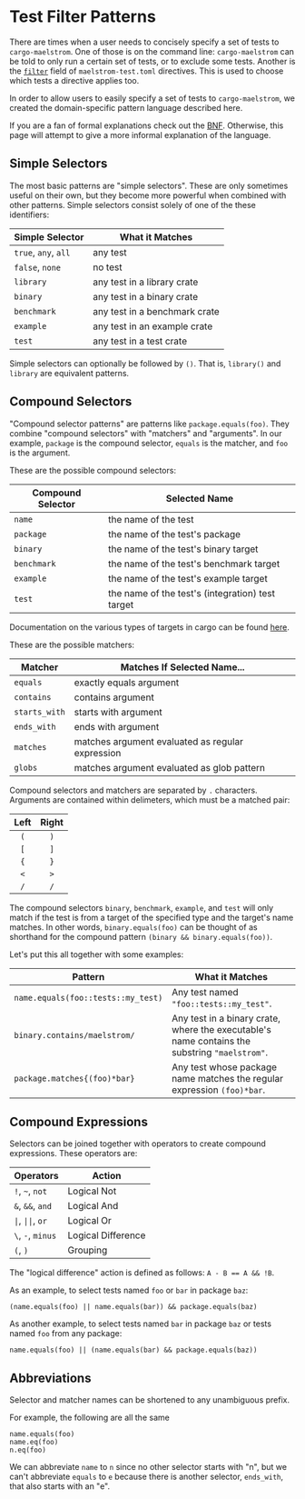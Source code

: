 # Test Filter Patterns

There are times when a user needs to concisely specify a set of tests to
`cargo-maelstrom`. One of those is on the command line: `cargo-maelstrom`
can be told to only run a certain set of tests, or to exclude some tests.
Another is the [`filter`](spec/fields.md#filter) field of `maelstrom-test.toml`
directives. This is used to choose which tests a directive applies too.

In order to allow users to easily specify a set of tests to `cargo-maelstrom`,
we created the domain-specific pattern language described here.

If you are a fan of formal explanations check out the [BNF](filter-bnf.md).
Otherwise, this page will attempt to give a more informal explanation of the
language.

## Simple Selectors

The most basic patterns are "simple selectors". These are only sometimes useful
on their own, but they become more powerful when combined with other patterns.
Simple selectors consist solely of one of the these identifiers:

Simple Selector      | What it Matches
---------------------|------------------------------
`true`, `any`, `all` | any test
`false`, `none`      | no test
`library`            | any test in a library crate
`binary`             | any test in a binary crate
`benchmark`          | any test in a benchmark crate
`example`            | any test in an example crate
`test`               | any test in a test crate

Simple selectors can optionally be followed by `()`. That is, `library()` and
`library` are equivalent patterns.

## Compound Selectors

"Compound selector patterns" are patterns like `package.equals(foo)`. They
combine "compound selectors" with "matchers" and "arguments". In our example,
`package` is the compound selector, `equals` is the matcher, and `foo` is the
argument.

These are the possible compound selectors:

Compound Selector    | Selected Name
---------------------|-------------------------------------------------
`name`               | the name of the test
`package`            | the name of the test's package
`binary`             | the name of the test's binary target
`benchmark`          | the name of the test's benchmark target
`example`            | the name of the test's example target
`test`               | the name of the test's (integration) test target

Documentation on the various types of targets in cargo can be found [here](https://doc.rust-lang.org/cargo/reference/cargo-targets.html).

These are the possible matchers:

Matcher       | Matches If Selected Name...
--------------|---------------------------------------------------------------
`equals`      | exactly equals argument
`contains`    | contains argument
`starts_with` | starts with argument
`ends_with`   | ends with argument
`matches`     | matches argument evaluated as regular expression
`globs`       | matches argument evaluated as glob pattern

Compound selectors and matchers are separated by `.` characters. Arguments are
contained within delimeters, which must be a matched pair:

Left | Right
:---:|:----:
`(`  | `)`
`[`  | `]`
`{`  | `}`
`<`  | `>`
`/`  | `/`

The compound selectors `binary`, `benchmark`, `example`, and `test` will only
match if the test is from a target of the specified type and the target's name
matches. In other words, `binary.equals(foo)` can be thought of as shorthand
for the compound pattern `(binary && binary.equals(foo))`.

Let's put this all together with some examples:

Pattern                            | What it Matches
-----------------------------------|----------------
`name.equals(foo::tests::my_test)` | Any test named `"foo::tests::my_test"`.
`binary.contains/maelstrom/`       | Any test in a binary crate, where the executable's name contains the substring `"maelstrom"`.
`package.matches{(foo)*bar}`       | Any test whose package name matches the regular expression `(foo)*bar`.

## Compound Expressions

Selectors can be joined together with operators to create compound expressions.
These operators are:

Operators          | Action
-------------------|------------
`!`, `~`, `not`    | Logical Not
`&`, `&&`, `and`   | Logical And
`\|`, `\|\|`, `or` | Logical Or
`\`, `-`, `minus`  | Logical Difference
`(`, `)`           | Grouping

The "logical difference" action is defined as follows: `A - B == A && !B`.

As an example,
to select tests named `foo` or `bar` in package `baz`:
```maelstrom-test-pattern
(name.equals(foo) || name.equals(bar)) && package.equals(baz)
```

As another example, to select tests named `bar` in package `baz` or tests named
`foo` from any package:
```maelstrom-test-pattern
name.equals(foo) || (name.equals(bar) && package.equals(baz))
```

## Abbreviations

Selector and matcher names can be shortened to any unambiguous prefix.

For example, the following are all the same
```maelstrom-test-pattern
name.equals(foo)
name.eq(foo)
n.eq(foo)
```

We can abbreviate `name` to `n` since no other selector starts with "n", but we
can't abbreviate `equals` to `e` because there is another selector, `ends_with`,
that also starts with an "e".
